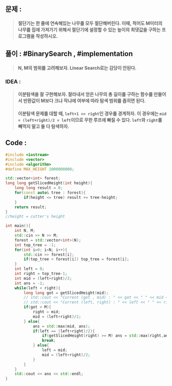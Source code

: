 ## 문제 : 
> #### 절단기는 한 줄에 연속해있는 나무를 모두 절단해버린다. 이때, 적어도 M미터의 나무를 집에 가져가기 위해서 절단기에 설정할 수 있는 높이의 최댓값을 구하는 프로그램을 작성하시오.

## 풀이 : #BinarySearch , #implementation
> #### N, M의 범위를 고려해보자. Linear Search로는 감당이 안된다.

### IDEA :
> #### 이분탐색을 잘 구현해보자. 잘라내서 얻은 나무의 총 길이를 구하는 함수를 만들어서 반환값이 M보다 크냐 작냐에 여부에 따라 탐색 범위를 좁히면 된다.
> #### 이분탐색 문제를 대할 때, `left+1 == right`인 경우를 경계하자. 이 경우에는 `mid = (left+right)/2 = left`이므로 무한 루프에 빠질 수 있다. `left`와 `right`를 빼먹지 말고 둘 다 탐색하자.

## Code :
```cpp
#include <iostream>
#include <vector>
#include <algorithm>
#define MAX_HEIGHT 1000000000;

std::vector<int> forest;
long long getSlicedHeight(int height){
    long long result = 0;
    for(const auto& tree : forest){
        if(height <= tree) result += tree-height;
    }
    return result;
}
//height = cutter's height

int main(){
    int N, M;
    std::cin >> N >> M;
    forest = std::vector<int>(N);
    int top_tree = -1;
    for(int i=0; i<N; i++){
        std::cin >> forest[i];
        if(top_tree < forest[i]) top_tree = forest[i];
    }
    int left = 0;
    int right = top_tree-1;
    int mid = (left+right)/2;
    int ans = -1;
    while(left < right){
        long long got = getSlicedHeight(mid);
        // std::cout << "Current (got , mid) : " << got << " " << mid << std::endl;
        // std::cout << "Current (left, right) : " << left << " " << right << std::endl;
        if(got < M){
            right = mid;
            mid = (left+right)/2;
        } else{
            ans = std::max(mid, ans);
            if(left == (left+right)/2){
                if(getSlicedHeight(right) >= M) ans = std::max(right,ans);
                break;
            } else{
                left = mid;
                mid = (left+right)/2;
            }
        }
    }
    std::cout << ans << std::endl;
}
```
